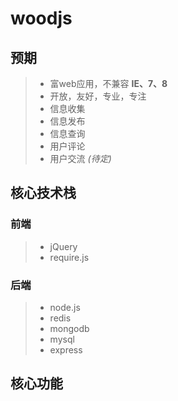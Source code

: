 # woodjs

## 预期
> - 富web应用，不兼容 **IE、7、8**
> - 开放，友好，专业，专注
> - 信息收集
> - 信息发布
> - 信息查询
> - 用户评论
> - 用户交流 *(待定)*

## 核心技术栈

### 前端
> - jQuery
> - require.js

### 后端
> - node.js
> - redis
> - mongodb
> - mysql
> - express

## 核心功能


